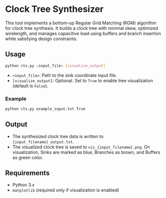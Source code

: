 # Clock Tree Synthesizer

This tool implements a bottom-up Regular Grid Matching (RGM) algorithm for clock tree synthesis. It builds a clock tree with minimal skew, optimized wirelength, and manages capacitive load using buffers and branch insertion while satisfying design constraints.

## Usage

```bash
python cts.py <input_file> [visualize_output]
```


* `<input_file>`: Path to the sink coordinate input file.
* `[visualize_output]`: Optional. Set to `True` to enable tree visualization (default is `False`).

### Example
```bash
python cts.py example_input.txt True
```

## Output

* The synthesized clock tree data is written to `{input_filename}_output.txt`.
* The visualized clock tree is saved to `vis_{input_filename}.png`.
On visualization, Sinks are marked as blue, Branches as brown, and Buffers as green color.

## Requirements

* Python 3.x
* `matplotlib` (required only if visualization is enabled)
